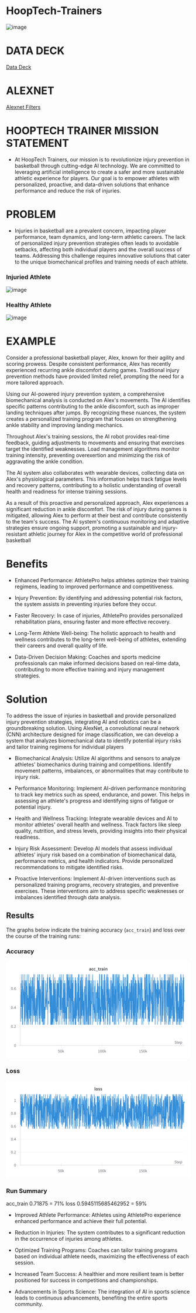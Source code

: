 # HoopTech-Trainers

![image](https://github.com/AlexLop22/HoopTech-Trainers/assets/142961389/72e8996a-bf99-42ba-a7a6-b4d36a10b62b)


# DATA DECK
[Data Deck](https://docs.google.com/presentation/d/1IYkShxFIrEth-qUITfEjrt-jTvQ0OrS-0IkDBT9UzxM/edit#slide=id.p)





# ALEXNET
[Alexnet Filters](https://colab.research.google.com/drive/1lrd1NBag0md6_vAqH7CfYM01Rdnlumkq)



# HOOPTECH TRAINER MISSION STATEMENT

- At HoopTech Trainers, our mission is to revolutionize injury prevention in basketball through cutting-edge AI technology. We are committed to leveraging artificial intelligence to create a safer and more sustainable athletic experience for players. Our goal is to empower athletes with personalized, proactive, and data-driven solutions that enhance performance and reduce the risk of injuries.










# PROBLEM

- Injuries in basketball are a prevalent concern, impacting player performance, team dynamics, and long-term athletic careers. The lack of personalized injury prevention strategies often leads to avoidable setbacks, affecting both individual players and the overall success of teams. Addressing this challenge requires innovative solutions that cater to the unique biomechanical profiles and training needs of each athlete.



### Injuried Athlete

![image](https://ca-times.brightspotcdn.com/dims4/default/6f50af6/2147483647/strip/true/crop/4962x3308+0+0/resize/1200x800!/quality/75/?url=https%3A%2F%2Fcalifornia-times-brightspot.s3.amazonaws.com%2Fd0%2Fe7%2F3a4b1d6a4191966166e52308e98c%2Fnets-bucks-basketball-84126.jpg)


### Healthy Athlete

![image](https://i0.wp.com/newspack-washingtoncitypaper.s3.amazonaws.com/uploads/2020/01/Ish_Smith.5e14b0cea3cb9.png?fit=1200%2C800&ssl=1)












# EXAMPLE

Consider a professional basketball player, Alex, known for their agility and scoring prowess. Despite consistent performance, Alex has recently experienced recurring ankle discomfort during games. Traditional injury prevention methods have provided limited relief, prompting the need for a more tailored approach.

Using our AI-powered injury prevention system, a comprehensive biomechanical analysis is conducted on Alex's movements. The AI identifies specific patterns contributing to the ankle discomfort, such as improper landing techniques after jumps. By recognizing these nuances, the system creates a personalized training program that focuses on strengthening ankle stability and improving landing mechanics.

Throughout Alex's training sessions, the AI robot provides real-time feedback, guiding adjustments to movements and ensuring that exercises target the identified weaknesses. Load management algorithms monitor training intensity, preventing overexertion and minimizing the risk of aggravating the ankle condition.

The AI system also collaborates with wearable devices, collecting data on Alex's physiological parameters. This information helps track fatigue levels and recovery patterns, contributing to a holistic understanding of overall health and readiness for intense training sessions.

As a result of this proactive and personalized approach, Alex experiences a significant reduction in ankle discomfort. The risk of injury during games is mitigated, allowing Alex to perform at their best and contribute consistently to the team's success. The AI system's continuous monitoring and adaptive strategies ensure ongoing support, promoting a sustainable and injury-resistant athletic journey for Alex in the competitive world of professional basketball


# Benefits 

- Enhanced Performance: AthletePro helps athletes optimize their training regimens, leading to improved performance and competitiveness.

- Injury Prevention: By identifying and addressing potential risk factors, the system assists in preventing injuries before they occur.

- Faster Recovery: In case of injuries, AthletePro provides personalized rehabilitation plans, ensuring faster and more effective recovery.

- Long-Term Athlete Well-being: The holistic approach to health and wellness contributes to the long-term well-being of athletes, extending their careers and overall quality of life.

- Data-Driven Decision Making: Coaches and sports medicine professionals can make informed decisions based on real-time data, contributing to more effective training and injury management strategies.










# Solution 

To address the issue of injuries in basketball and provide personalized injury prevention strategies, integrating AI and robotics can be a groundbreaking solution. Using AlexNet, a convolutional neural network (CNN) architecture designed for image classification, we can develop a system that analyzes biomechanical data to identify potential injury risks and tailor training regimens for individual players


- Biomechanical Analysis: Utilize AI algorithms and sensors to analyze athletes' biomechanics during training and competitions. Identify movement patterns, imbalances, or abnormalities that may contribute to injury risk.

- Performance Monitoring: Implement AI-driven performance monitoring to track key metrics such as speed, endurance, and power. This helps in assessing an athlete's progress and identifying signs of fatigue or potential injury.

- Health and Wellness Tracking: Integrate wearable devices and AI to monitor athletes' overall health and wellness. Track factors like sleep quality, nutrition, and stress levels, providing insights into their physical readiness.

- Injury Risk Assessment: Develop AI models that assess individual athletes' injury risk based on a combination of biomechanical data, performance metrics, and health indicators. Provide personalized recommendations to mitigate identified risks.

- Proactive Interventions: Implement AI-driven interventions such as personalized training programs, recovery strategies, and preventive exercises. These interventions aim to address specific weaknesses or imbalances identified through data analysis.











## Results

The graphs below indicate the training accuracy (`acc_train`) and loss over the course of the training runs:

### Accuracy 


![image](https://github.com/AlexLop22/HoopTech-Trainers/blob/main/W%26B%20Chart%2012_7_2023%2C%2010_48_48%20AM.png) 



### Loss


![image](https://github.com/AlexLop22/HoopTech-Trainers/blob/main/W%26B%20Chart%2012_7_2023%2C%2010_55_12%20AM.png)


### Run Summary 
acc_train 0.71875 = 71%
loss 0.5945115685462952 = 59%


- Improved Athlete Performance: Athletes using AthletePro experience enhanced performance and achieve their full potential.

- Reduction in Injuries: The system contributes to a significant reduction in the occurrence of injuries among athletes.

- Optimized Training Programs: Coaches can tailor training programs based on individual athlete needs, maximizing the effectiveness of each session.

- Increased Team Success: A healthier and more resilient team is better positioned for success in competitions and championships.

- Advancements in Sports Science: The integration of AI in sports science leads to continuous advancements, benefiting the entire sports community.














